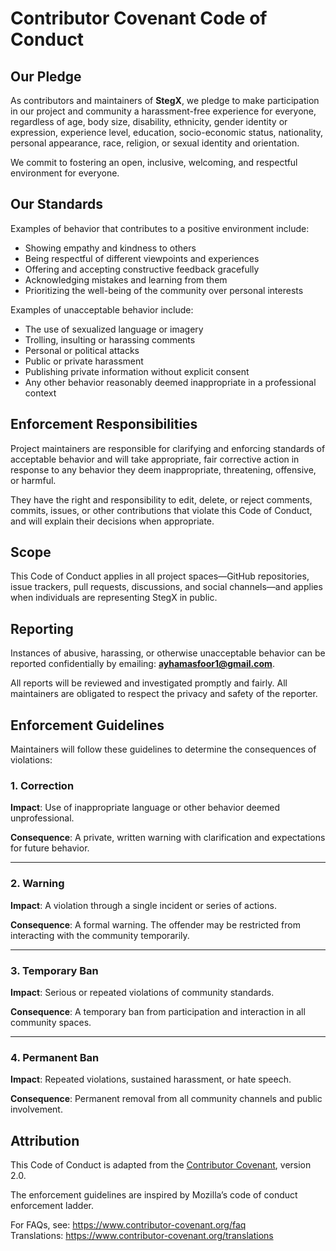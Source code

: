 # Contributor Covenant Code of Conduct

## Our Pledge

As contributors and maintainers of **StegX**, we pledge to make participation in our project and community a harassment-free experience for everyone, regardless of age, body size, disability, ethnicity, gender identity or expression, experience level, education, socio-economic status, nationality, personal appearance, race, religion, or sexual identity and orientation.

We commit to fostering an open, inclusive, welcoming, and respectful environment for everyone.

## Our Standards

Examples of behavior that contributes to a positive environment include:

- Showing empathy and kindness to others
- Being respectful of different viewpoints and experiences
- Offering and accepting constructive feedback gracefully
- Acknowledging mistakes and learning from them
- Prioritizing the well-being of the community over personal interests

Examples of unacceptable behavior include:

- The use of sexualized language or imagery
- Trolling, insulting or harassing comments
- Personal or political attacks
- Public or private harassment
- Publishing private information without explicit consent
- Any other behavior reasonably deemed inappropriate in a professional context

## Enforcement Responsibilities

Project maintainers are responsible for clarifying and enforcing standards of acceptable behavior and will take appropriate, fair corrective action in response to any behavior they deem inappropriate, threatening, offensive, or harmful.

They have the right and responsibility to edit, delete, or reject comments, commits, issues, or other contributions that violate this Code of Conduct, and will explain their decisions when appropriate.

## Scope

This Code of Conduct applies in all project spaces—GitHub repositories, issue trackers, pull requests, discussions, and social channels—and applies when individuals are representing StegX in public.

## Reporting

Instances of abusive, harassing, or otherwise unacceptable behavior can be reported confidentially by emailing: **ayhamasfoor1@gmail.com**.

All reports will be reviewed and investigated promptly and fairly. All maintainers are obligated to respect the privacy and safety of the reporter.

## Enforcement Guidelines

Maintainers will follow these guidelines to determine the consequences of violations:

### 1. Correction

**Impact**: Use of inappropriate language or other behavior deemed unprofessional.

**Consequence**: A private, written warning with clarification and expectations for future behavior.

---

### 2. Warning

**Impact**: A violation through a single incident or series of actions.

**Consequence**: A formal warning. The offender may be restricted from interacting with the community temporarily.

---

### 3. Temporary Ban

**Impact**: Serious or repeated violations of community standards.

**Consequence**: A temporary ban from participation and interaction in all community spaces.

---

### 4. Permanent Ban

**Impact**: Repeated violations, sustained harassment, or hate speech.

**Consequence**: Permanent removal from all community channels and public involvement.

## Attribution

This Code of Conduct is adapted from the [Contributor Covenant](https://www.contributor-covenant.org/version/2/0/code_of_conduct.html), version 2.0.

The enforcement guidelines are inspired by Mozilla’s code of conduct enforcement ladder.

For FAQs, see: https://www.contributor-covenant.org/faq  
Translations: https://www.contributor-covenant.org/translations
